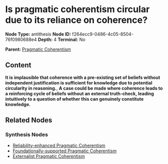 # Is pragmatic coherentism circular due to its reliance on coherence?

**Node Type:** antithesis
**Node ID:** f264ecc9-0486-4c05-8504-76f0980688e4
**Depth:** 4
**Terminal:** No

**Parent:** [Pragmatic Coherentism](pragmatic-coherentism-synthesis-48c6fdab-111f-40d3-9729-fa28ed8f6fdc.md)

## Content

**It is implausible that coherence with a pre-existing set of beliefs without independent justification is sufficient for knowledge due to potential circularity in reasoning.**, **A case could be made where coherence leads to a reinforcing cycle of beliefs without an external truth-check, leading intuitively to a question of whether this can genuinely constitute knowledge.**

## Related Nodes

### Synthesis Nodes

- [Reliability-enhanced Pragmatic Coherentism](reliability-enhanced-pragmatic-coherentism-synthesis-3490f451-cc6a-4085-8ee4-9e091ffb32b0.md)
- [Foundationally-supported Pragmatic Coherentism](foundationally-supported-pragmatic-coherentism-synthesis-ec422f44-9367-4996-b1e1-05ded6deca0f.md)
- [Externalist Pragmatic Coherentism](externalist-pragmatic-coherentism-synthesis-395d763d-ecf2-4b26-b0aa-8bc885848273.md)
